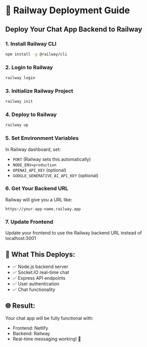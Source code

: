 # 🚂 Railway Deployment Guide

## Deploy Your Chat App Backend to Railway

### 1. **Install Railway CLI**
```bash
npm install -g @railway/cli
```

### 2. **Login to Railway**
```bash
railway login
```

### 3. **Initialize Railway Project**
```bash
railway init
```

### 4. **Deploy to Railway**
```bash
railway up
```

### 5. **Set Environment Variables**
In Railway dashboard, set:
- `PORT` (Railway sets this automatically)
- `NODE_ENV=production`
- `OPENAI_API_KEY` (optional)
- `GOOGLE_GENERATIVE_AI_API_KEY` (optional)

### 6. **Get Your Backend URL**
Railway will give you a URL like:
```
https://your-app-name.railway.app
```

### 7. **Update Frontend**
Update your frontend to use the Railway backend URL instead of localhost:3001

## 🎯 **What This Deploys:**
- ✅ Node.js backend server
- ✅ Socket.IO real-time chat
- ✅ Express API endpoints
- ✅ User authentication
- ✅ Chat functionality

## 🌐 **Result:**
Your chat app will be fully functional with:
- Frontend: Netlify
- Backend: Railway
- Real-time messaging working! 🚀
